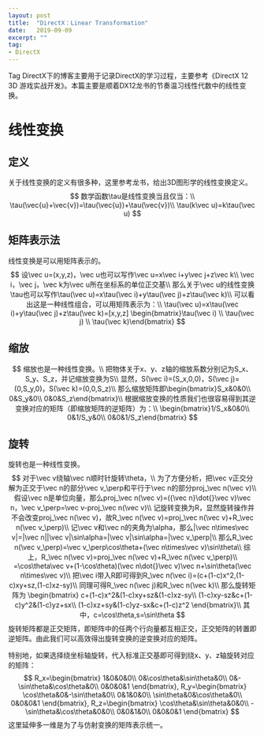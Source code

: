 ```yaml
---
layout: post
title:  "DirectX：Linear Transformation"
date:   2019-09-09
excerpt: ""
tag:
- DirectX
---
```


Tag DirectX下的博客主要用于记录DirectX的学习过程，主要参考《DirectX 12 3D 游戏实战开发》。本篇主要是顺着DX12龙书的节奏温习线性代数中的线性变换。

# 线性变换

## 定义

关于线性变换的定义有很多种，这里参考龙书，给出3D图形学的线性变换定义。
$$
数学函数\tau是线性变换当且仅当：\\
\tau(\vec{u}+\vec{v})=\tau(\vec{u})+\tau(\vec{v})\\
\tau(k\vec u)=k\tau(\vec u)
$$

## 矩阵表示法

线性变换是可以用矩阵表示的。
$$
设\vec u=(x,y,z)，\vec u也可以写作\vec u=x\vec i+y\vec j+z\vec k\\
\vec i，\vec j，\vec k为\vec u所在坐标系的单位正交基\\
那么关于\vec u的线性变换\tau也可以写作\tau(\vec u)=x\tau(\vec i)+y\tau(\vec j)+z\tau(\vec k)\\
可以看出这是一种线性组合，可以用矩阵表示为：\\
\tau(\vec u)=x\tau(\vec i)+y\tau(\vec j)+z\tau(\vec k)=[x,y,z]
\begin{bmatrix}\tau(\vec i) \\ \tau(\vec j) \\ \tau(\vec k)\end{bmatrix}
$$

## 缩放

$$
缩放也是一种线性变换。\\
把物体关于x、y、z轴的缩放系数分别记为S_x、S_y、S_z，并记缩放变换为S\\
显然，S(\vec i)=(S_x,0,0)，S(\vec j)=(0,S_y,0)，S(\vec k)=(0,0,S_z)\\
那么缩放矩阵即\begin{bmatrix}S_x&0&0\\ 0&S_y&0\\ 0&0&S_z\end{bmatrix}\\
根据缩放变换的性质我们也很容易得到其逆变换对应的矩阵（即缩放矩阵的逆矩阵）为：\\
\begin{bmatrix}1/S_x&0&0\\ 0&1/S_y&0\\ 0&0&1/S_z\end{bmatrix}
$$

## 旋转

旋转也是一种线性变换。
$$
对于\vec v绕轴\vec n顺时针旋转\theta，\\
为了方便分析，把\vec v正交分解为正交于\vec n的部分\vec v_\perp和平行于\vec n的部分proj_\vec n(\vec v)\\
假设\vec n是单位向量，那么proj_\vec n(\vec v)=({\vec n}\dot{}\vec v)\vec n，\vec v_\perp=\vec v-proj_\vec n(\vec v)\\
记旋转变换为R，显然旋转操作并不会改变proj_\vec n(\vec v)，故R_\vec n(\vec v)=proj_\vec n(\vec v)+R_\vec n(\vec v_\perp)\\
记\vec v和\vec n的夹角为\alpha，那么|\vec n\times\vec v|=|\vec n||\vec v|\sin\alpha=|\vec v|\sin\alpha=|\vec v_\perp|\\
那么R_\vec n(\vec v_\perp)=\vec v_\perp\cos\theta+(\vec n\times\vec v)\sin\theta\\
综上，R_\vec n(\vec v)=proj_\vec n(\vec v)+R_\vec n(\vec v_\perp)\\
=\cos\theta\vec v+(1-\cos\theta)(\vec n\dot{}\vec v)\vec n+\sin\theta(\vec n\times\vec v)\\
把\vec i带入R即可得到R_\vec n(\vec i)=(c+(1-c)x^2,(1-c)xy+sz,(1-c)xz-sy)\\
同理可得R_\vec n(\vec j)和R_\vec n(\vec k)\\
那么旋转矩阵为
\begin{bmatrix}
c+(1-c)x^2&(1-c)xy+sz&(1-c)xz-sy\\
(1-c)xy-sz&c+(1-c)y^2&(1-c)yz+sx\\
(1-c)xz+sy&(1-c)yz-sx&c+(1-c)z^2
\end{bmatrix}\\
其中，c=\cos\theta,s=\sin\theta
$$
旋转矩阵都是正交矩阵，即矩阵中的任两个行向量都互相正交，正交矩阵的转置即逆矩阵。由此我们可以高效得出旋转变换的逆变换对应的矩阵。

特别地，如果选择绕坐标轴旋转，代入标准正交基即可得到绕x、y、z轴旋转对应的矩阵：
$$
R_x=\begin{bmatrix}
1&0&0&0\\
0&\cos\theta&\sin\theta&0\\
0&-\sin\theta&\cos\theta&0\\
0&0&0&1
\end{bmatrix},
R_y=\begin{bmatrix}
\cos\theta&0&-\sin\theta&0\\
0&1&0&0\\
\sin\theta&0&\cos\theta&0\\
0&0&0&1
\end{bmatrix},
R_z=\begin{bmatrix}
\cos\theta&\sin\theta&0&0\\
-\sin\theta&\cos\theta&0&0\\
0&0&1&0\\
0&0&0&1
\end{bmatrix}
$$
这里延伸多一维是为了与仿射变换的矩阵表示统一。

